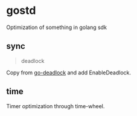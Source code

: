 # gostd

Optimization of something in golang sdk

## sync

> deadlock

Copy from [go-deadlock](https://github.com/sasha-s/go-deadlock) and add EnableDeadlock.

## time

Timer optimization through time-wheel.

